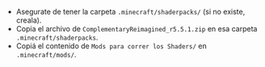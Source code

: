 - Asegurate de tener la carpeta `.minecraft/shaderpacks/` (si no existe, creala).
- Copia el archivo de `ComplementaryReimagined_r5.5.1.zip` en esa carpeta `.minecraft/shaderpacks`.
- Copiá el contenido de `Mods para correr los Shaders/` en `.minecraft/mods/`.
